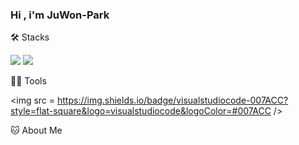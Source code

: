 ### Hi , i'm JuWon-Park


🛠️ Stacks

<img src="https://img.shields.io/badge/Microsoftsqlserver-3766AB?style=flat-square&logo=MicrosoftSqlServer&logoColor=white"> <img src = "https://img.shields.io/badge/-JAVA-lightgrey">

💪🏼 Tools 

<img src = https://img.shields.io/badge/visualstudiocode-007ACC?style=flat-square&logo=visualstudiocode&logoColor=#007ACC />

🐱 About Me
